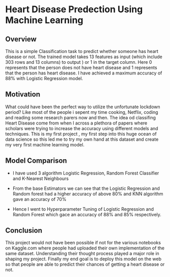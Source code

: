 # Heart Disease Predection Using Machine Learning
 
## Overview
This is a simple Classification task to predict whether someone has heart disease or not. The trained model takes 13 features as input (which include 303 rows and 13 columns) to output ) or 1 in the target column. Here 0 represents that the person does not have heart disease and 1 represents that the person has heart disease. I have achieved a maximum accuracy of 88% with Logistic Regression model.

## Motivation
What could have been the perfect way to utilize the unfortunate lockdown period? Like most of the people i sepent my time cooking, Netflix, coding and reading some research parers now and then. The idea od classifing Heart Disease come from when I across a plethora of papers where scholars were trying to increase the accuracy using different models and techniques. This is my first project , my first step into this huge ocean of data science so this led me to try my own hand at this dataset and create my very first machine learning model.

## Model Comparison

* I have used 3 algorithm Logistic Regression, Random Forest Classifier and K-Nearest Neighbours

* From the base Estimators we can see that the Logistic Regression and Random forest had a higher accuracy of above 80% and KNN algorithm gave an accuracy of 70%

* Hence I went to Hyperparameter Tuning of Logistic Regression and Random Forest which gace an accuracy of 88% and 85% respectively.
  
##  Conclusion 

This project would not have been possible if not for the various notebooks on Kaggle.com where people had uploaded their own implementation of the same dataset. Understanding their thought process played a major role in shaping my project. Finally my end goal is to deploy this model on the web so that people are able to predict their  chances of getting a heart disease or not.
